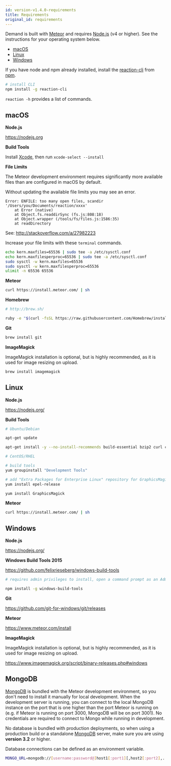 ```yaml
---
id: version-v1.4.0-requirements
title: Requirements
original_id: requirements
---
```

    
Demand is built with [Meteor](https://meteor.com) and requires [Node.js](https://nodejs.org/) (v4 or higher). See the instructions for your operating system below.

-   [macOS](#macos)
-   [Linux](#linux)
-   [Windows](#windows)

If you have node and npm already installed, install the [reaction-cli](https://www.npmjs.com/package/reaction-cli) from [npm](https://www.npmjs.com/).

```sh
# install CLI
npm install -g reaction-cli
```

`reaction -h` provides a list of commands.

## macOS

**Node.js**

<https://nodejs.org>

**Build Tools**

Install [Xcode](https://developer.apple.com/xcode/downloads/), then run `xcode-select --install`

**File Limits**

The Meteor development environment requires significantly more available files than are configured in macOS by default.

Without updating the available file limits you may see an error.

    Error: ENFILE: too many open files, scandir '/Users/you/Documents/reaction/xxxx'
        at Error (native)
        at Object.fs.readdirSync (fs.js:808:18)
        at Object.wrapper (/tools/fs/files.js:1586:35)
        at readDirectory

See: <http://stackoverflow.com/a/27982223>

Increase your file limits with these `terminal` commands.

```sh
echo kern.maxfiles=65536 | sudo tee -a /etc/sysctl.conf
echo kern.maxfilesperproc=65536 | sudo tee -a /etc/sysctl.conf
sudo sysctl -w kern.maxfiles=65536
sudo sysctl -w kern.maxfilesperproc=65536
ulimit -n 65536 65536
```

**Meteor**

```sh
curl https://install.meteor.com/ | sh
```

**Homebrew**

```sh
# http://brew.sh/

ruby -e "$(curl -fsSL https://raw.githubusercontent.com/Homebrew/install/master/install)"
```

**Git**

```sh
brew install git
```

**ImageMagick**

ImageMagick installation is optional, but is highly recommended, as it is used for image resizing on upload.

```sh
brew install imagemagick
```

## Linux

**Node.js**

<https://nodejs.org/>

**Build Tools**

```sh
# Ubuntu/Debian

apt-get update

apt-get install -y --no-install-recommends build-essential bzip2 curl ca-certificates git graphicsmagick python
```

```sh
# CentOS/RHEL

# build tools
yum groupinstall "Development Tools"

# add "Extra Packages for Enterprise Linux" repository for GraphicsMagick
yum install epel-release

yum install GraphicsMagick
```

**Meteor**

```sh
curl https://install.meteor.com/ | sh
```

## Windows

**Node.js**

<https://nodejs.org/>

**Windows Build Tools 2015**

<https://github.com/felixrieseberg/windows-build-tools>

```sh
# requires admin privileges to install, open a command prompt as an Administrator

npm install -g windows-build-tools
```

**Git**

<https://github.com/git-for-windows/git/releases>

**Meteor**

<https://www.meteor.com/install>

**ImageMagick**

ImageMagick installation is optional, but is highly recommended, as it is used for image resizing on upload.

<https://www.imagemagick.org/script/binary-releases.php#windows>

## MongoDB

[MongoDB](https://www.mongodb.org/) is bundled with the Meteor development environment, so you don't need to install it manually for local development. When the development server is running, you can connect to the local MongoDB instance on the port that is one higher than the port Meteor is running on (e.g. if Meteor is running on port 3000, MongoDB will be on port 3001). No credentials are required to connect to Mongo while running in development.

No database is bundled with production deployments, so when using a production build or a standalone [MongoDB](https://www.mongodb.org/) server, make sure you are using **version 3.2** or higher.

Database connections can be defined as an environment variable.

```sh
MONGO_URL=mongodb://[username:password@]host1[:port1][,host2[:port2],...[,hostN[:portN]]][/[database][?options]]
```
